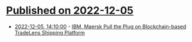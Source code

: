 # [Published on 2022-12-05](index.md)

* [2022-12-05, 14:10:00](https://soylentnews.org/article.pl?sid=22/12/04/1512218&from=rss) - [IBM, Maersk Pull the Plug on Blockchain-based TradeLens Shipping Platform](https://soylentnews.org/article.pl?sid=22/12/04/1512218&from=rss)
